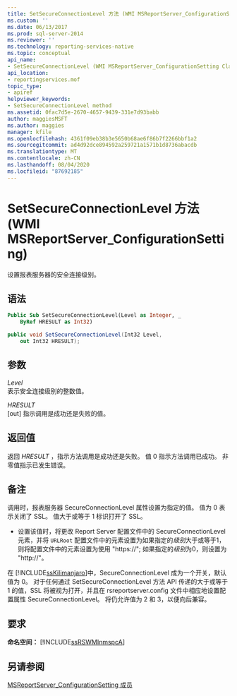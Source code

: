 ```yaml
---
title: SetSecureConnectionLevel 方法 (WMI MSReportServer_ConfigurationSetting) | Microsoft Docs
ms.custom: ''
ms.date: 06/13/2017
ms.prod: sql-server-2014
ms.reviewer: ''
ms.technology: reporting-services-native
ms.topic: conceptual
api_name:
- SetSecureConnectionLevel (WMI MSReportServer_ConfigurationSetting Class)
api_location:
- reportingservices.mof
topic_type:
- apiref
helpviewer_keywords:
- SetSecureConnectionLevel method
ms.assetid: 0fac7d5e-2670-4657-9439-331e7d93babb
author: maggiesMSFT
ms.author: maggies
manager: kfile
ms.openlocfilehash: 4361f09eb38b3e5650b68ae6f86b7f2266bbf1a2
ms.sourcegitcommit: ad4d92dce894592a259721a1571b1d8736abacdb
ms.translationtype: MT
ms.contentlocale: zh-CN
ms.lasthandoff: 08/04/2020
ms.locfileid: "87692185"
---
```

# <a name="setsecureconnectionlevel-method-wmi-msreportserver_configurationsetting"></a>SetSecureConnectionLevel 方法 (WMI MSReportServer_ConfigurationSetting)
  设置报表服务器的安全连接级别。  
  
## <a name="syntax"></a>语法  
  
```vb  
Public Sub SetSecureConnectionLevel(Level as Integer, _  
    ByRef HRESULT as Int32)  
```  
  
```csharp  
public void SetSecureConnectionLevel(Int32 Level,   
    out Int32 HRESULT);  
```  
  
## <a name="parameters"></a>参数  
 *Level*  
 表示安全连接级别的整数值。  
  
 *HRESULT*  
 [out] 指示调用是成功还是失败的值。  
  
## <a name="return-value"></a>返回值  
 返回 *HRESULT* ，指示方法调用是成功还是失败。 值 0 指示方法调用已成功。 非零值指示已发生错误。  
  
## <a name="remarks"></a>备注  
 调用时，报表服务器 SecureConnectionLevel 属性设置为指定的值。 值为 0 表示关闭了 SSL。 值大于或等于 1 标识打开了 SSL。  
  
-   设置该值时，将更改 Report Server 配置文件中的 SecureConnectionLevel 元素，并将 `URLRoot` 配置文件中的元素设置为如果指定的*级别*大于或等于1，则将配置文件中的元素设置为使用 "https://"; 如果指定的*级别*为0，则设置为 "http://"。  
  
 在 [!INCLUDE[ssKilimanjaro](../../includes/sskilimanjaro-md.md)]中，SecureConnectionLevel 成为一个开关，默认值为 0。 对于任何通过 SetSecureConnectionLevel 方法 API 传递的大于或等于 1 的值，SSL 将被视为打开，并且在 rsreportserver.config 文件中相应地设置配置属性 SecureConnectionLevel。 将仍允许值为 2 和 3，以便向后兼容。  
  
## <a name="requirements"></a>要求  
 **命名空间：** [!INCLUDE[ssRSWMInmspcA](../../includes/ssrswminmspca-md.md)]  
  
## <a name="see-also"></a>另请参阅  
 [MSReportServer_ConfigurationSetting 成员](msreportserver-configurationsetting-members.md)  
  
  
